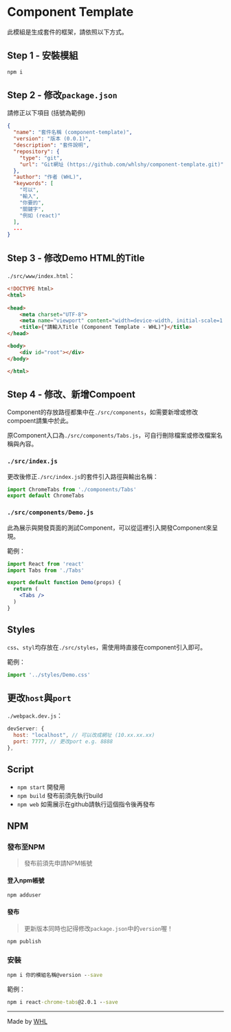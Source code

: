 # Component Template

此模組是生成套件的框架，請依照以下方式。

## Step 1 - 安裝模組

```cmd
npm i
```

## Step 2 - 修改`package.json`

請修正以下項目 (括號為範例)

```json
{
  "name": "套件名稱 (component-template)",
  "version": "版本 (0.0.1)",
  "description": "套件說明",
  "repository": {
    "type": "git",
    "url": "Git網址 (https://github.com/whlshy/component-template.git)"
  },
  "author": "作者 (WHL)",
  "keywords": [
    "可以",
    "輸入",
    "你要的",
    "關鍵字",
    "例如 (react)"
  ],
  ...
}
```

## Step 3 - 修改Demo HTML的Title

`./src/www/index.html`：

```html
<!DOCTYPE html>
<html>
    
<head>
    <meta charset="UTF-8">
    <meta name="viewport" content="width=device-width, initial-scale=1.0">
    <title>{"請輸入Title (Component Template - WHL)"}</title>
</head>

<body>
    <div id="root"></div>
</body>

</html>
```

## Step 4 - 修改、新增Compoent

Component的存放路徑都集中在`./src/components`，如需要新增或修改compoent請集中於此。

原Component入口為`./src/components/Tabs.js`，可自行刪除檔案或修改檔案名稱與內容。

### `./src/index.js`

更改後修正`./src/index.js`的套件引入路徑與輸出名稱：

```js
import ChromeTabs from './components/Tabs'
export default ChromeTabs
```

### `./src/components/Demo.js`

此為展示與開發頁面的測試Component，可以從這裡引入開發Component來呈現。

範例：

```jsx
import React from 'react'
import Tabs from './Tabs'

export default function Demo(props) {
  return (
    <Tabs />
  )
}
```

## Styles

`css`、`styl`均存放在`./src/styles`，需使用時直接在component引入即可。

範例：

```jsx
import '../styles/Demo.css'
```

## 更改`host`與`port`

`./webpack.dev.js`：

```js
devServer: {
  host: "localhost", // 可以改成網址 (10.xx.xx.xx)
  port: 7777, // 更改port e.g. 8888
},
```

## Script

- `npm start`
  開發用
- `npm build`
  發布前須先執行build
- `npm web`
  如需展示在github請執行這個指令後再發布

## NPM

### 發布至NPM

> 發布前須先申請NPM帳號

#### 登入npm帳號

```cmd
npm adduser
```

#### 發布

> 更新版本同時也記得修改`package.json`中的`version`喔！

```cmd
npm publish
```

### 安裝

```cmd
npm i 你的模組名稱@version --save
```

範例：

```cmd
npm i react-chrome-tabs@2.0.1 --save
```

---

Made by [WHL](https://github.com/whlshy)
